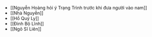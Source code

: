 - [[Nguyễn Hoàng hỏi ý Trạng Trình trước khi đưa người vào nam]]
- [[Nhà Nguyễn]]
- [[Hồ Quý Ly]]
- [[Đinh Bộ Lĩnh]]
- [[Ngô Sĩ Liên]]
